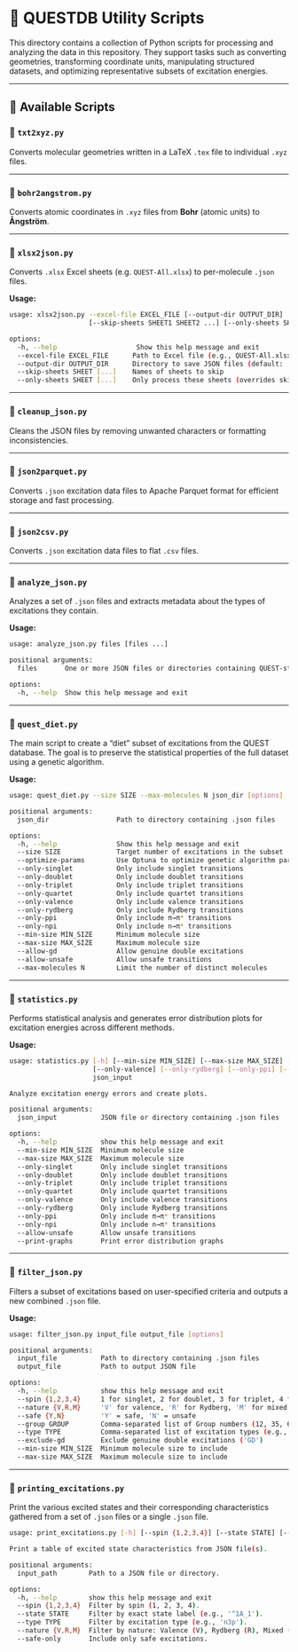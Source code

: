 # 🧪 QUESTDB Utility Scripts

This directory contains a collection of Python scripts for processing and analyzing the data in this repository. They support tasks such as converting geometries, transforming coordinate units, manipulating structured datasets, and optimizing representative subsets of excitation energies.

---

## 📜 Available Scripts

### 🔹 `txt2xyz.py`
Converts molecular geometries written in a LaTeX `.tex` file to individual `.xyz` files.

---

### 🔹 `bohr2angstrom.py`
Converts atomic coordinates in `.xyz` files from **Bohr** (atomic units) to **Ångström**.

---

### 🔹 `xlsx2json.py`
Converts `.xlsx` Excel sheets (e.g. `QUEST-All.xlsx`) to per-molecule `.json` files.

**Usage:**
```bash
usage: xlsx2json.py --excel-file EXCEL_FILE [--output-dir OUTPUT_DIR]
                    [--skip-sheets SHEET1 SHEET2 ...] [--only-sheets SHEET1 SHEET2 ...]

options:
  -h, --help                    Show this help message and exit
  --excel-file EXCEL_FILE      Path to Excel file (e.g., QUEST-All.xlsx)
  --output-dir OUTPUT_DIR      Directory to save JSON files (default: ./json)
  --skip-sheets SHEET [...]    Names of sheets to skip
  --only-sheets SHEET [...]    Only process these sheets (overrides skip)
```

---

### 🔹 `cleanup_json.py`
Cleans the JSON files by removing unwanted characters or formatting inconsistencies.

---

### 🔹 `json2parquet.py`
Converts `.json` excitation data files to Apache Parquet format for efficient storage and fast processing.

---

### 🔹 `json2csv.py`
Converts `.json` excitation data files to flat `.csv` files.

---

### 🔹 `analyze_json.py`
Analyzes a set of `.json` files and extracts metadata about the types of excitations they contain.

**Usage:**
```bash
usage: analyze_json.py files [files ...]

positional arguments:
  files       One or more JSON files or directories containing QUEST-style data

options:
  -h, --help  Show this help message and exit
```

---

### 🔹 `quest_diet.py`
The main script to create a “diet” subset of excitations from the QUEST database. The goal is to preserve the statistical properties of the full dataset using a genetic algorithm.

**Usage:**
```bash
usage: quest_diet.py --size SIZE --max-molecules N json_dir [options]

positional arguments:
  json_dir                 Path to directory containing .json files

options:
  -h, --help               Show this help message and exit
  --size SIZE              Target number of excitations in the subset
  --optimize-params        Use Optuna to optimize genetic algorithm parameters
  --only-singlet           Only include singlet transitions
  --only-doublet           Only include doublet transitions
  --only-triplet           Only include triplet transitions
  --only-quartet           Only include quartet transitions
  --only-valence           Only include valence transitions
  --only-rydberg           Only include Rydberg transitions
  --only-ppi               Only include π→π* transitions
  --only-npi               Only include n→π* transitions
  --min-size MIN_SIZE      Minimum molecule size
  --max-size MAX_SIZE      Maximum molecule size
  --allow-gd               Allow genuine double excitations
  --allow-unsafe           Allow unsafe transitions
  --max-molecules N        Limit the number of distinct molecules
```

---

### 🔹 `statistics.py`
Performs statistical analysis and generates error distribution plots for excitation energies across different methods.

**Usage:**
```bash
usage: statistics.py [-h] [--min-size MIN_SIZE] [--max-size MAX_SIZE] [--only-singlet] [--only-doublet] [--only-triplet] [--only-quartet]
                     [--only-valence] [--only-rydberg] [--only-ppi] [--only-npi] [--allow-unsafe] [--print-graphs]
                     json_input

Analyze excitation energy errors and create plots.

positional arguments:
  json_input           JSON file or directory containing .json files

options:
  -h, --help           show this help message and exit
  --min-size MIN_SIZE  Minimum molecule size
  --max-size MAX_SIZE  Maximum molecule size
  --only-singlet       Only include singlet transitions
  --only-doublet       Only include doublet transitions
  --only-triplet       Only include triplet transitions
  --only-quartet       Only include quartet transitions
  --only-valence       Only include valence transitions
  --only-rydberg       Only include Rydberg transitions
  --only-ppi           Only include π→π* transitions
  --only-npi           Only include n→π* transitions
  --allow-unsafe       Allow unsafe transitions
  --print-graphs       Print error distribution graphs
```

---

### 🔹 `filter_json.py`
Filters a subset of excitations based on user-specified criteria and outputs a new combined `.json` file.

**Usage:**
```bash
usage: filter_json.py input_file output_file [options]

positional arguments:
  input_file           Path to directory containing .json files
  output_file          Path to output JSON file

options:
  -h, --help           show this help message and exit
  --spin {1,2,3,4}     1 for singlet, 2 for doublet, 3 for triplet, 4 for quartet
  --nature {V,R,M}     'V' for valence, 'R' for Rydberg, 'M' for mixed
  --safe {Y,N}         'Y' = safe, 'N' = unsafe
  --group GROUP        Comma-separated list of Group numbers (12, 35, 69, 1016)
  --type TYPE          Comma-separated list of excitation types (e.g., npi,ppi,n3s)
  --exclude-gd         Exclude genuine double excitations ('GD')
  --min-size MIN_SIZE  Minimum molecule size to include
  --max-size MAX_SIZE  Maximum molecule size to include
```

---

### 🔹 `printing_excitations.py`
Print the various excited states and their corresponding characteristics gathered from a set of `.json` files or a single `.json` file.

```bash
usage: print_excitations.py [-h] [--spin {1,2,3,4}] [--state STATE] [--type TYPE] [--nature {V,R,M}] [--safe-only] input_path

Print a table of excited state characteristics from JSON file(s).

positional arguments:
  input_path        Path to a JSON file or directory.

options:
  -h, --help        show this help message and exit
  --spin {1,2,3,4}  Filter by spin (1, 2, 3, 4).
  --state STATE     Filter by exact state label (e.g., '^1A_1').
  --type TYPE       Filter by excitation type (e.g., 'n3p').
  --nature {V,R,M}  Filter by nature: Valence (V), Rydberg (R), Mixed (M).
  --safe-only       Include only safe excitations.
```

